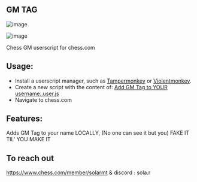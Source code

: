 ## GM TAG

![image](https://github.com/xppazarr/GMTitleChess/assets/79111364/f1a8a6fb-7d10-4c4e-9ea4-ed104ffd69ad)

![image](https://github.com/xppazarr/GMTitleChess/assets/79111364/12aa4a7f-c040-4c75-8087-bd56ce753157)

Chess GM userscript for chess.com

## Usage:
 - Install a userscript manager, such as [Tampermonkey](https://www.tampermonkey.net/) or [Violentmonkey](https://violentmonkey.github.io/get-it/).
 - Create a new script with the content of: [Add GM Tag to YOUR username..user.js](https://raw.githubusercontent.com/xppazarr/GMTitleChess/main/Add%20GM%20Tag%20to%20YOUR%20username..user.js)
 - Navigate to chess.com

## Features:

Adds GM Tag to your name LOCALLY, (No one can see it but you) FAKE IT TIL' YOU MAKE IT

## To reach out

https://www.chess.com/member/solarmt & discord : sola.r
